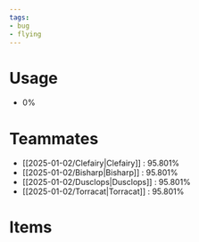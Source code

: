 ```yaml
---
tags:
- bug
- flying
---
```

# Usage
- 0%
# Teammates
- [[2025-01-02/Clefairy|Clefairy]] : 95.801%
- [[2025-01-02/Bisharp|Bisharp]] : 95.801%
- [[2025-01-02/Dusclops|Dusclops]] : 95.801%
- [[2025-01-02/Torracat|Torracat]] : 95.801%
# Items